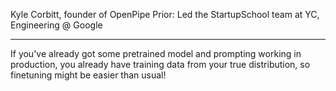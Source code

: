 
Kyle Corbitt, founder of OpenPipe
Prior: Led the StartupSchool team at YC, Engineering @ Google

---

If you've already got some pretrained model and prompting working in production, you already have training data from your true distribution, so finetuning might be easier than usual!







